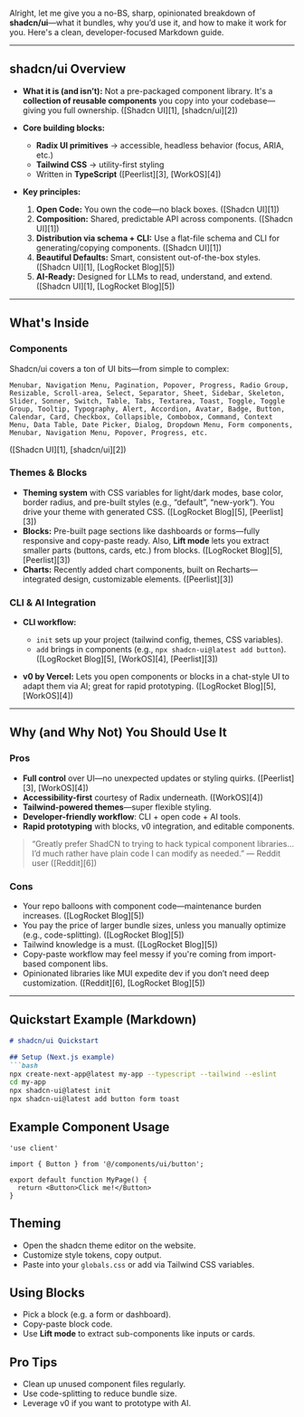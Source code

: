 Alright, let me give you a no-BS, sharp, opinionated breakdown of **shadcn/ui**—what it bundles, why you’d use it, and how to make it work for you. Here's a clean, developer-focused Markdown guide.

---

## shadcn/ui Overview

* **What it is (and isn’t):**
  Not a pre-packaged component library. It's a **collection of reusable components** you copy into your codebase—giving you full ownership. ([Shadcn UI][1], [shadcn/ui][2])

* **Core building blocks:**

  * **Radix UI primitives** → accessible, headless behavior (focus, ARIA, etc.)
  * **Tailwind CSS** → utility-first styling
  * Written in **TypeScript** ([Peerlist][3], [WorkOS][4])

* **Key principles:**

  1. **Open Code:** You own the code—no black boxes. ([Shadcn UI][1])
  2. **Composition:** Shared, predictable API across components. ([Shadcn UI][1])
  3. **Distribution via schema + CLI:** Use a flat-file schema and CLI for generating/copying components. ([Shadcn UI][1])
  4. **Beautiful Defaults:** Smart, consistent out-of-the-box styles. ([Shadcn UI][1], [LogRocket Blog][5])
  5. **AI-Ready:** Designed for LLMs to read, understand, and extend. ([Shadcn UI][1], [LogRocket Blog][5])

---

## What's Inside

### Components

Shadcn/ui covers a ton of UI bits—from simple to complex:

```
Menubar, Navigation Menu, Pagination, Popover, Progress, Radio Group, Resizable, Scroll-area, Select, Separator, Sheet, Sidebar, Skeleton, Slider, Sonner, Switch, Table, Tabs, Textarea, Toast, Toggle, Toggle Group, Tooltip, Typography, Alert, Accordion, Avatar, Badge, Button, Calendar, Card, Checkbox, Collapsible, Combobox, Command, Context Menu, Data Table, Date Picker, Dialog, Dropdown Menu, Form components, Menubar, Navigation Menu, Popover, Progress, etc.
```

([Shadcn UI][1], [shadcn/ui][2])

### Themes & Blocks

* **Theming system** with CSS variables for light/dark modes, base color, border radius, and pre-built styles (e.g., “default”, “new-york”). You drive your theme with generated CSS. ([LogRocket Blog][5], [Peerlist][3])
* **Blocks:** Pre-built page sections like dashboards or forms—fully responsive and copy-paste ready. Also, **Lift mode** lets you extract smaller parts (buttons, cards, etc.) from blocks. ([LogRocket Blog][5], [Peerlist][3])
* **Charts:** Recently added chart components, built on Recharts—integrated design, customizable elements. ([Peerlist][3])

### CLI & AI Integration

* **CLI workflow:**

  * `init` sets up your project (tailwind config, themes, CSS variables).
  * `add` brings in components (e.g., `npx shadcn-ui@latest add button`).
    ([LogRocket Blog][5], [WorkOS][4], [Peerlist][3])

* **v0 by Vercel:** Lets you open components or blocks in a chat-style UI to adapt them via AI; great for rapid prototyping. ([LogRocket Blog][5], [WorkOS][4])

---

## Why (and Why Not) You Should Use It

### Pros

* **Full control** over UI—no unexpected updates or styling quirks. ([Peerlist][3], [WorkOS][4])
* **Accessibility-first** courtesy of Radix underneath. ([WorkOS][4])
* **Tailwind-powered themes**—super flexible styling.
* **Developer-friendly workflow**: CLI + open code + AI tools.
* **Rapid prototyping** with blocks, v0 integration, and editable components.

> “Greatly prefer ShadCN to trying to hack typical component libraries… I’d much rather have plain code I can modify as needed.”
> — Reddit user ([Reddit][6])

### Cons

* Your repo balloons with component code—maintenance burden increases. ([LogRocket Blog][5])
* You pay the price of larger bundle sizes, unless you manually optimize (e.g., code-splitting). ([LogRocket Blog][5])
* Tailwind knowledge is a must. ([LogRocket Blog][5])
* Copy-paste workflow may feel messy if you're coming from import-based component libs.
* Opinionated libraries like MUI expedite dev if you don’t need deep customization. ([Reddit][6], [LogRocket Blog][5])

---

## Quickstart Example (Markdown)

````markdown
# shadcn/ui Quickstart

## Setup (Next.js example)
```bash
npx create-next-app@latest my-app --typescript --tailwind --eslint
cd my-app
npx shadcn-ui@latest init
npx shadcn-ui@latest add button form toast
````

## Example Component Usage

```tsx
'use client'

import { Button } from '@/components/ui/button';

export default function MyPage() {
  return <Button>Click me!</Button>
}
```

## Theming

* Open the shadcn theme editor on the website.
* Customize style tokens, copy output.
* Paste into your `globals.css` or add via Tailwind CSS variables.

## Using Blocks

* Pick a block (e.g. a form or dashboard).
* Copy-paste block code.
* Use **Lift mode** to extract sub-components like inputs or cards.

## Pro Tips

* Clean up unused component files regularly.
* Use code-splitting to reduce bundle size.
* Leverage v0 if you want to prototype with AI.
